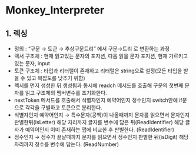 # Monkey_Interpreter

## 1. 렉싱

- 정의 :  “구문 → 토큰 → 추상구문트리” 에서 구문→트리 로 변환하는 과정
- 렉서 구조체 : 현재 읽고있는 문자의 포지션, 다음 읽을 문자 포지션, 현재 가르키고 있는 문자, input
- 토큰 구조체 : 타입과 리터럴이 존재하고 리터럴은 string으로 설정(모든 타입을 받을 수 있고 복잡도를 낮추기 위함)
- 렉서를 먼저 생성한 뒤 생성됨과 동시에 readch 메서드를 호출해 구문의 첫번째 문자를 읽고 구조체의 멤버변수를 초기화한다.
- nextToken 메서드를 호출해서 식별자인지 예약어인지 정수인지 switch안에 if문으로 각각을 구별하고 토큰으로 분리한다.
- 식별자인지 예약어인지 → 특수문자(공백)이 나올때까지 문자를 읽으면서 문자인지 판별한뒤(IsLetter) 해당 자리까지 글자를 변수에 담은 뒤(ReadIdentifier) 해당 글자가 예약어인지 이미 존재하는 맵에 비교한 후 판별한다. (ReadIdentifier)
- 정수인지 → 정수가 끝날때까지 문자를 읽으면서 정수인지 판별한 뒤(isDigit) 해당 자리까지 정수를 변수에 담는다. (ReadNumber)
